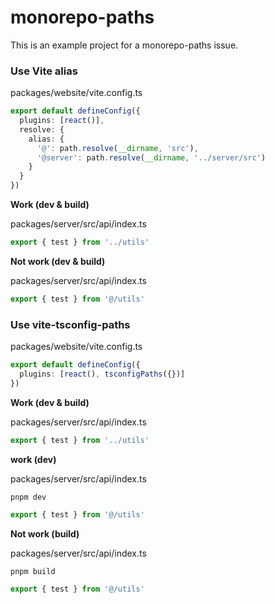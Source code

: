# monorepo-paths

This is an example project for a monorepo-paths issue.

### Use Vite alias

packages/website/vite.config.ts

```ts
export default defineConfig({
  plugins: [react()],
  resolve: {
    alias: {
      '@': path.resolve(__dirname, 'src'),
      '@server': path.resolve(__dirname, '../server/src')
    }
  }
})
```

**Work (dev & build)**

packages/server/src/api/index.ts

```ts
export { test } from '../utils'
```

**Not work (dev & build)**

packages/server/src/api/index.ts

```ts
export { test } from '@/utils'
```

### Use vite-tsconfig-paths

packages/website/vite.config.ts

```ts
export default defineConfig({
  plugins: [react(), tsconfigPaths({})]
})
```

**Work (dev & build)**

packages/server/src/api/index.ts

```ts
export { test } from '../utils'
```

**work (dev)**

packages/server/src/api/index.ts

`pnpm dev`

```ts
export { test } from '@/utils'
```

**Not work (build)**

packages/server/src/api/index.ts

`pnpm build`

```ts
export { test } from '@/utils'
```
